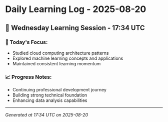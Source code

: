 # Daily Learning Log - 2025-08-20

## 📅 Wednesday Learning Session - 17:34 UTC

### 🎯 Today's Focus:
- Studied cloud computing architecture patterns
- Explored machine learning concepts and applications
- Maintained consistent learning momentum

### 📈 Progress Notes:
- Continuing professional development journey
- Building strong technical foundation
- Enhancing data analysis capabilities

---
*Generated at 17:34 UTC on 2025-08-20*
